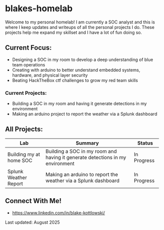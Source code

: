 # blakes-homelab

Welcome to my personal homelab! I am currently a SOC analyst and this is where I keep updates and writeups of all the personal projects I do. These projects help me expand my skillset and I have a lot of fun doing so.

## Current Focus:
- Designing a SOC in my room to develop a deep understanding of blue team operations
- Creating with arduino to better understand embedded systems, hardware, and physical layer security
- Beating HackTheBox ctf challenges to grow my red team skills
  
### Current Projects: 
- Building a SOC in my room and having it generate detections in my environment
- Making an arduino project to report the weather via a Splunk dashboard

## All Projects:
| Lab | Summary | Status |
|-----|---------|--------|
|Building my at home SOC| Building a SOC in my room and having it generate detections in my environment | In Progress |  
|Splunk Weather Report|  Making an arduino to report the weather via a Splunk dashboard | In Progress | 

## Connect With Me!
- https://www.linkedin.com/in/blake-kottlowski/

Last updated: August 2025
